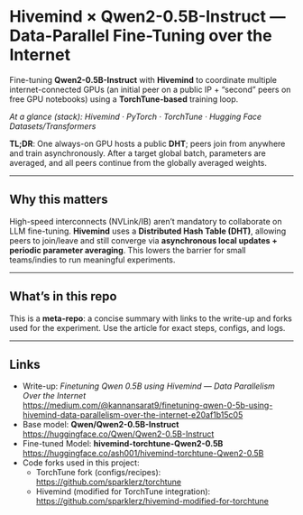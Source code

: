 # Hivemind × Qwen2-0.5B-Instruct — Data-Parallel Fine-Tuning over the Internet

Fine-tuning **Qwen2-0.5B-Instruct** with **Hivemind** to coordinate multiple internet-connected GPUs (an initial peer on a public IP + “second” peers on free GPU notebooks) using a **TorchTune-based** training loop.

*At a glance (stack): Hivemind · PyTorch · TorchTune · Hugging Face Datasets/Transformers*

**TL;DR**: One always-on GPU hosts a public **DHT**; peers join from anywhere and train asynchronously. After a target global batch, parameters are averaged, and all peers continue from the globally averaged weights.

---

## Why this matters
High-speed interconnects (NVLink/IB) aren’t mandatory to collaborate on LLM fine-tuning. **Hivemind** uses a **Distributed Hash Table (DHT)**, allowing peers to join/leave and still converge via **asynchronous local updates + periodic parameter averaging**. This lowers the barrier for small teams/indies to run meaningful experiments.

---

## What’s in this repo
This is a **meta-repo**: a concise summary with links to the write-up and forks used for the experiment. Use the article for exact steps, configs, and logs.

---

## Links
- Write-up: *Finetuning Qwen 0.5B using Hivemind — Data Parallelism Over the Internet*  
  https://medium.com/@kannansarat9/finetuning-qwen-0-5b-using-hivemind-data-parallelism-over-the-internet-e20af1b15c05
- Base model: **Qwen/Qwen2-0.5B-Instruct**
  https://huggingface.co/Qwen/Qwen2-0.5B-Instruct
- Fine-tuned Model: **hivemind-torchtune-Qwen2-0.5B**
  https://huggingface.co/ash001/hivemind-torchtune-Qwen2-0.5B
- Code forks used in this project:
    - TorchTune fork (configs/recipes): https://github.com/sparklerz/torchtune
    - Hivemind (modified for TorchTune integration): https://github.com/sparklerz/hivemind-modified-for-torchtune
